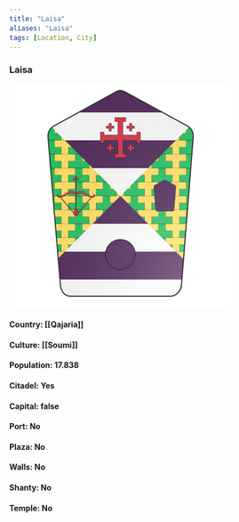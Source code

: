 ```yaml
---
title: "Laisa"
aliases: "Laisa"
tags: [Location, City]
---
```

### Laisa
![](attachment/3c2c63d9aa9dd9a70fc477502f7e33a2.svg)

#### Country: [[Qajaria]]

#### Culture: [[Soumi]]

#### Population: 17.838

#### Citadel: Yes

#### Capital: false

#### Port: No

#### Plaza: No

#### Walls: No

#### Shanty: No

#### Temple: No

